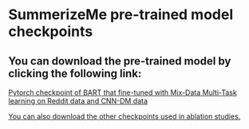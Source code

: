 # SummerizeMe pre-trained model checkpoints

## You can download the pre-trained model by clicking the following link:

[Pytorch checkpoint of BART that fine-tuned with Mix-Data Multi-Task learning on Reddit data and CNN-DM data](https://drive.google.com/drive/folders/1KWHWuLK3l-F7Z5lFVeCuTCFVn9FCTzN1?usp=sharing)

[You can also download the other checkpoints used in ablation studies.]()


